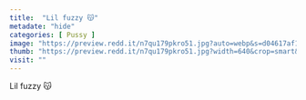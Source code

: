 ```yaml
---
title:  "Lil fuzzy 😽"
metadate: "hide"
categories: [ Pussy ]
image: "https://preview.redd.it/n7qu179pkro51.jpg?auto=webp&s=d04617af126d2378ea84de778c7c1dab51fb5a32"
thumb: "https://preview.redd.it/n7qu179pkro51.jpg?width=640&crop=smart&auto=webp&s=afb41651f4d5f240440de352c9774f21c0036275"
visit: ""
---
```

Lil fuzzy 😽
